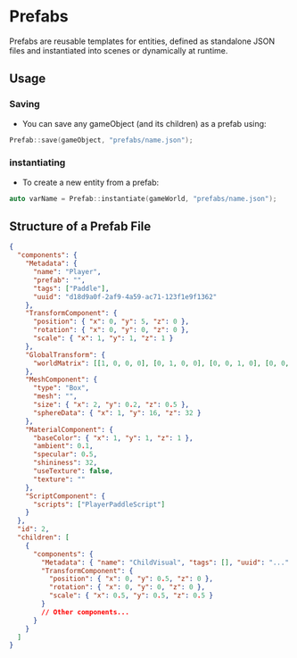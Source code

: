 # Prefabs

Prefabs are reusable templates for entities, defined as standalone JSON files and instantiated into scenes or dynamically at runtime.

## Usage
### Saving
- You can save any gameObject (and its children) as a prefab using:
```cpp
Prefab::save(gameObject, "prefabs/name.json");
```
### instantiating
- To create a new entity from a prefab:
```cpp
auto varName = Prefab::instantiate(gameWorld, "prefabs/name.json");
```
## Structure of a Prefab File

```json
{
  "components": {
    "Metadata": {
      "name": "Player",
      "prefab": "",
      "tags": ["Paddle"],
      "uuid": "d18d9a0f-2af9-4a59-ac71-123f1e9f1362"
    },
    "TransformComponent": {
      "position": { "x": 0, "y": 5, "z": 0 },
      "rotation": { "x": 0, "y": 0, "z": 0 },
      "scale": { "x": 1, "y": 1, "z": 1 }
    },
    "GlobalTransform": {
      "worldMatrix": [[1, 0, 0, 0], [0, 1, 0, 0], [0, 0, 1, 0], [0, 0, 0, 1]]
    },
    "MeshComponent": {
      "type": "Box",
      "mesh": "",
      "size": { "x": 2, "y": 0.2, "z": 0.5 },
      "sphereData": { "x": 1, "y": 16, "z": 32 }
    },
    "MaterialComponent": {
      "baseColor": { "x": 1, "y": 1, "z": 1 },
      "ambient": 0.1,
      "specular": 0.5,
      "shininess": 32,
      "useTexture": false,
      "texture": ""
    },
    "ScriptComponent": {
      "scripts": ["PlayerPaddleScript"]
    }
  },
  "id": 2,
  "children": [
    {
      "components": {
        "Metadata": { "name": "ChildVisual", "tags": [], "uuid": "..." },
        "TransformComponent": {
          "position": { "x": 0, "y": 0.5, "z": 0 },
          "rotation": { "x": 0, "y": 0, "z": 0 },
          "scale": { "x": 0.5, "y": 0.5, "z": 0.5 }
        }
        // Other components...
      }
    }
  ]
}
```

